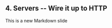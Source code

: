 ##  4. Servers -- Wire it up to HTTP <!-- .element: data-theme="ka-content" -->

This is a new Markdown slide
